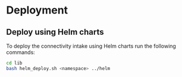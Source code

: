 # Deployment

## Deploy using Helm charts
To deploy the connectivity intake using Helm charts run the following commands:
```bash
cd lib
bash helm_deploy.sh <namespace> ../helm
```
